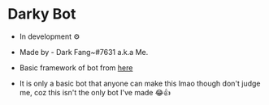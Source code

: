 # Darky Bot 
- In development ⚙️

- Made by - Dark Fang~#7631 a.k.a Me.

- Basic framework of bot from [here](https://github.com/LegendaryEmoji/norbo-bot)


- It is only a basic bot that anyone can make this lmao though don't judge me,
coz this isn't the only bot I've made 😂👍

